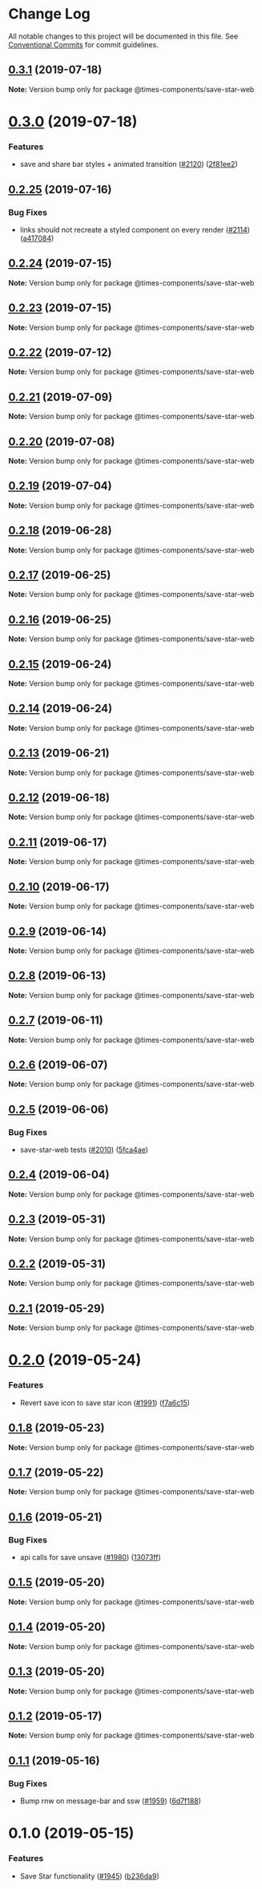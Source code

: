 # Change Log

All notable changes to this project will be documented in this file.
See [Conventional Commits](https://conventionalcommits.org) for commit guidelines.

## [0.3.1](https://github.com/newsuk/times-components/compare/@times-components/save-star-web@0.3.0...@times-components/save-star-web@0.3.1) (2019-07-18)

**Note:** Version bump only for package @times-components/save-star-web





# [0.3.0](https://github.com/newsuk/times-components/compare/@times-components/save-star-web@0.2.25...@times-components/save-star-web@0.3.0) (2019-07-18)


### Features

* save and share bar styles + animated transition  ([#2120](https://github.com/newsuk/times-components/issues/2120)) ([2f81ee2](https://github.com/newsuk/times-components/commit/2f81ee2))





## [0.2.25](https://github.com/newsuk/times-components/compare/@times-components/save-star-web@0.2.24...@times-components/save-star-web@0.2.25) (2019-07-16)


### Bug Fixes

* links should not recreate a styled component on every render ([#2114](https://github.com/newsuk/times-components/issues/2114)) ([a417084](https://github.com/newsuk/times-components/commit/a417084))





## [0.2.24](https://github.com/newsuk/times-components/compare/@times-components/save-star-web@0.2.23...@times-components/save-star-web@0.2.24) (2019-07-15)

**Note:** Version bump only for package @times-components/save-star-web





## [0.2.23](https://github.com/newsuk/times-components/compare/@times-components/save-star-web@0.2.22...@times-components/save-star-web@0.2.23) (2019-07-15)

**Note:** Version bump only for package @times-components/save-star-web





## [0.2.22](https://github.com/newsuk/times-components/compare/@times-components/save-star-web@0.2.21...@times-components/save-star-web@0.2.22) (2019-07-12)

**Note:** Version bump only for package @times-components/save-star-web





## [0.2.21](https://github.com/newsuk/times-components/compare/@times-components/save-star-web@0.2.20...@times-components/save-star-web@0.2.21) (2019-07-09)

**Note:** Version bump only for package @times-components/save-star-web





## [0.2.20](https://github.com/newsuk/times-components/compare/@times-components/save-star-web@0.2.19...@times-components/save-star-web@0.2.20) (2019-07-08)

**Note:** Version bump only for package @times-components/save-star-web





## [0.2.19](https://github.com/newsuk/times-components/compare/@times-components/save-star-web@0.2.18...@times-components/save-star-web@0.2.19) (2019-07-04)

**Note:** Version bump only for package @times-components/save-star-web





## [0.2.18](https://github.com/newsuk/times-components/compare/@times-components/save-star-web@0.2.17...@times-components/save-star-web@0.2.18) (2019-06-28)

**Note:** Version bump only for package @times-components/save-star-web





## [0.2.17](https://github.com/newsuk/times-components/compare/@times-components/save-star-web@0.2.16...@times-components/save-star-web@0.2.17) (2019-06-25)

**Note:** Version bump only for package @times-components/save-star-web





## [0.2.16](https://github.com/newsuk/times-components/compare/@times-components/save-star-web@0.2.15...@times-components/save-star-web@0.2.16) (2019-06-25)

**Note:** Version bump only for package @times-components/save-star-web





## [0.2.15](https://github.com/newsuk/times-components/compare/@times-components/save-star-web@0.2.14...@times-components/save-star-web@0.2.15) (2019-06-24)

**Note:** Version bump only for package @times-components/save-star-web





## [0.2.14](https://github.com/newsuk/times-components/compare/@times-components/save-star-web@0.2.13...@times-components/save-star-web@0.2.14) (2019-06-24)

**Note:** Version bump only for package @times-components/save-star-web





## [0.2.13](https://github.com/newsuk/times-components/compare/@times-components/save-star-web@0.2.12...@times-components/save-star-web@0.2.13) (2019-06-21)

**Note:** Version bump only for package @times-components/save-star-web





## [0.2.12](https://github.com/newsuk/times-components/compare/@times-components/save-star-web@0.2.11...@times-components/save-star-web@0.2.12) (2019-06-18)

**Note:** Version bump only for package @times-components/save-star-web





## [0.2.11](https://github.com/newsuk/times-components/compare/@times-components/save-star-web@0.2.10...@times-components/save-star-web@0.2.11) (2019-06-17)

**Note:** Version bump only for package @times-components/save-star-web





## [0.2.10](https://github.com/newsuk/times-components/compare/@times-components/save-star-web@0.2.9...@times-components/save-star-web@0.2.10) (2019-06-17)

**Note:** Version bump only for package @times-components/save-star-web





## [0.2.9](https://github.com/newsuk/times-components/compare/@times-components/save-star-web@0.2.8...@times-components/save-star-web@0.2.9) (2019-06-14)

**Note:** Version bump only for package @times-components/save-star-web





## [0.2.8](https://github.com/newsuk/times-components/compare/@times-components/save-star-web@0.2.7...@times-components/save-star-web@0.2.8) (2019-06-13)

**Note:** Version bump only for package @times-components/save-star-web





## [0.2.7](https://github.com/newsuk/times-components/compare/@times-components/save-star-web@0.2.6...@times-components/save-star-web@0.2.7) (2019-06-11)

**Note:** Version bump only for package @times-components/save-star-web





## [0.2.6](https://github.com/newsuk/times-components/compare/@times-components/save-star-web@0.2.5...@times-components/save-star-web@0.2.6) (2019-06-07)

**Note:** Version bump only for package @times-components/save-star-web





## [0.2.5](https://github.com/newsuk/times-components/compare/@times-components/save-star-web@0.2.4...@times-components/save-star-web@0.2.5) (2019-06-06)


### Bug Fixes

* save-star-web tests ([#2010](https://github.com/newsuk/times-components/issues/2010)) ([5fca4ae](https://github.com/newsuk/times-components/commit/5fca4ae))





## [0.2.4](https://github.com/newsuk/times-components/compare/@times-components/save-star-web@0.2.3...@times-components/save-star-web@0.2.4) (2019-06-04)

**Note:** Version bump only for package @times-components/save-star-web





## [0.2.3](https://github.com/newsuk/times-components/compare/@times-components/save-star-web@0.2.2...@times-components/save-star-web@0.2.3) (2019-05-31)

**Note:** Version bump only for package @times-components/save-star-web





## [0.2.2](https://github.com/newsuk/times-components/compare/@times-components/save-star-web@0.2.1...@times-components/save-star-web@0.2.2) (2019-05-31)

**Note:** Version bump only for package @times-components/save-star-web





## [0.2.1](https://github.com/newsuk/times-components/compare/@times-components/save-star-web@0.2.0...@times-components/save-star-web@0.2.1) (2019-05-29)

**Note:** Version bump only for package @times-components/save-star-web





# [0.2.0](https://github.com/newsuk/times-components/compare/@times-components/save-star-web@0.1.8...@times-components/save-star-web@0.2.0) (2019-05-24)


### Features

* Revert save icon to save star icon ([#1991](https://github.com/newsuk/times-components/issues/1991)) ([f7a6c15](https://github.com/newsuk/times-components/commit/f7a6c15))





## [0.1.8](https://github.com/newsuk/times-components/compare/@times-components/save-star-web@0.1.7...@times-components/save-star-web@0.1.8) (2019-05-23)

**Note:** Version bump only for package @times-components/save-star-web





## [0.1.7](https://github.com/newsuk/times-components/compare/@times-components/save-star-web@0.1.6...@times-components/save-star-web@0.1.7) (2019-05-22)

**Note:** Version bump only for package @times-components/save-star-web





## [0.1.6](https://github.com/newsuk/times-components/compare/@times-components/save-star-web@0.1.5...@times-components/save-star-web@0.1.6) (2019-05-21)


### Bug Fixes

* api calls for save unsave ([#1980](https://github.com/newsuk/times-components/issues/1980)) ([13073ff](https://github.com/newsuk/times-components/commit/13073ff))





## [0.1.5](https://github.com/newsuk/times-components/compare/@times-components/save-star-web@0.1.4...@times-components/save-star-web@0.1.5) (2019-05-20)

**Note:** Version bump only for package @times-components/save-star-web





## [0.1.4](https://github.com/newsuk/times-components/compare/@times-components/save-star-web@0.1.3...@times-components/save-star-web@0.1.4) (2019-05-20)

**Note:** Version bump only for package @times-components/save-star-web





## [0.1.3](https://github.com/newsuk/times-components/compare/@times-components/save-star-web@0.1.2...@times-components/save-star-web@0.1.3) (2019-05-20)

**Note:** Version bump only for package @times-components/save-star-web





## [0.1.2](https://github.com/newsuk/times-components/compare/@times-components/save-star-web@0.1.1...@times-components/save-star-web@0.1.2) (2019-05-17)

**Note:** Version bump only for package @times-components/save-star-web





## [0.1.1](https://github.com/newsuk/times-components/compare/@times-components/save-star-web@0.1.0...@times-components/save-star-web@0.1.1) (2019-05-16)


### Bug Fixes

* Bump rnw on message-bar and ssw ([#1959](https://github.com/newsuk/times-components/issues/1959)) ([6d7f188](https://github.com/newsuk/times-components/commit/6d7f188))





# 0.1.0 (2019-05-15)


### Features

* Save Star functionality ([#1945](https://github.com/newsuk/times-components/issues/1945)) ([b236da9](https://github.com/newsuk/times-components/commit/b236da9))
